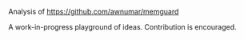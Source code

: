 Analysis of https://github.com/awnumar/memguard

A work-in-progress playground of ideas. Contribution is encouraged.

